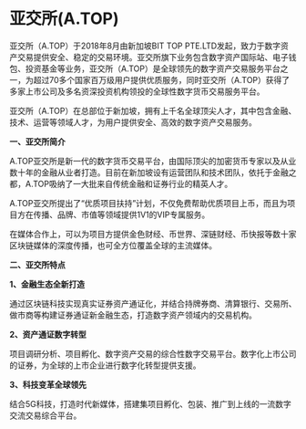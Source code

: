 # 亚交所(A.TOP)

亚交所（A.TOP）于2018年8月由新加坡BIT TOP PTE.LTD发起，致力于数字资产交易提供安全、稳定的交易环境。亚交所旗下业务包含数字资产国际站、电子钱包、投资基金等业务，亚交所（A.TOP）是全球领先的数字资产交易服务平台之一，为超过70多个国家百万级用户提供优质服务，同时亚交所（A.TOP）获得了多家上市公司及多名资深投资机构领投的全球性数字货币交易服务平台。

亚交所（A.TOP）在总部位于新加坡，拥有上千名全球顶尖人才，其中包含金融、技术、运营等领域人才，为用户提供安全、高效的数字资产交易服务。

**一、亚交所简介**

A.TOP亚交所是新一代的数字货币交易平台，由国际顶尖的加密货币专家以及从业数十年的金融从业者打造。目前在新加坡设有运营团队和技术团队，依托于金融之都，A.TOP吸纳了一大批来自传统金融和证券行业的精英人才。

A.TOP亚交所提出了“优质项目扶持”计划，不仅免费帮助优质项目上币，而且为项目方在传播、品牌、市值等领域提供1V1的VIP专属服务。

在媒体合作上，可以为项目方提供金色财经、币世界、深链财经、币快报等数十家区块链媒体的深度传播，也可全方位覆盖全球的主流媒体。

**二、亚交所特点**

**1、金融生态全新打造**

通过区块链科技实现真实证券资产通证化，并结合持牌券商、清算银行、交易所、做市商等构建证券通证新金融生态，打造数字资产领域内的交易机构。

**2、资产通证数字转型**

项目调研分析、项目孵化、数字资产交易的综合性数字交易平台。数字化上市公司的证券，为全球的上市企业进行数字化转型提供支援。

**3、科技变革全球领先**

结合5G科技，打造时代新媒体，搭建集项目孵化、包装、推广到上线的一流数字交流交易综合平台。
